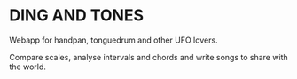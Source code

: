 # DING AND TONES

Webapp for handpan, tonguedrum and other UFO lovers.

Compare scales, analyse intervals and chords and write songs to share with the world.
